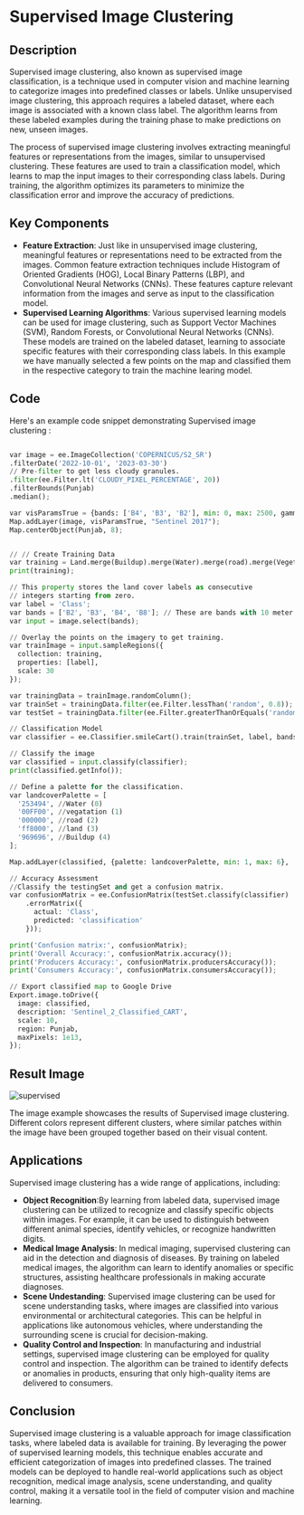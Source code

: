 

# Supervised Image Clustering

## Description
Supervised image clustering, also known as supervised image classification, is a technique used in computer vision and machine learning to categorize images into predefined classes or labels. Unlike unsupervised image clustering, this approach requires a labeled dataset, where each image is associated with a known class label. The algorithm learns from these labeled examples during the training phase to make predictions on new, unseen images.

The process of supervised image clustering involves extracting meaningful features or representations from the images, similar to unsupervised clustering. These features are used to train a classification model, which learns to map the input images to their corresponding class labels. During training, the algorithm optimizes its parameters to minimize the classification error and improve the accuracy of predictions.

## Key Components

- **Feature Extraction**: Just like in unsupervised image clustering, meaningful features or representations need to be extracted from the images. Common feature extraction techniques include Histogram of Oriented Gradients (HOG), Local Binary Patterns (LBP), and Convolutional Neural Networks (CNNs). These features capture relevant information from the images and serve as input to the classification model.
- **Supervised Learning Algorithms**: Various supervised learning models can be used for image clustering, such as Support Vector Machines (SVM), Random Forests, or Convolutional Neural Networks (CNNs). These models are trained on the labeled dataset, learning to associate specific features with their corresponding class labels. In this example we have manually selected  a few points on the map and classified them in the respective category to train the machine learing model.

## Code 

Here's an example code snippet demonstrating Supervised image clustering :

```python

var image = ee.ImageCollection('COPERNICUS/S2_SR')
.filterDate('2022-10-01', '2023-03-30')
// Pre-filter to get less cloudy granules.
.filter(ee.Filter.lt('CLOUDY_PIXEL_PERCENTAGE', 20))
.filterBounds(Punjab)
.median();

var visParamsTrue = {bands: ['B4', 'B3', 'B2'], min: 0, max: 2500, gamma: 1.1};
Map.addLayer(image, visParamsTrue, "Sentinel 2017");
Map.centerObject(Punjab, 8);


// // Create Training Data
var training = Land.merge(Buildup).merge(Water).merge(road).merge(Vegetation);   // water land vegatation buildup and road are Featurecollection objects selected manually on the map 
print(training);

// This property stores the land cover labels as consecutive
// integers starting from zero.
var label = 'Class';
var bands = ['B2', 'B3', 'B4', 'B8']; // These are bands with 10 meter spatial resolution. 
var input = image.select(bands);

// Overlay the points on the imagery to get training.
var trainImage = input.sampleRegions({
  collection: training,
  properties: [label],
  scale: 30
});

var trainingData = trainImage.randomColumn();
var trainSet = trainingData.filter(ee.Filter.lessThan('random', 0.8));
var testSet = trainingData.filter(ee.Filter.greaterThanOrEquals('random', 0.8));

// Classification Model
var classifier = ee.Classifier.smileCart().train(trainSet, label, bands);

// Classify the image
var classified = input.classify(classifier);
print(classified.getInfo());

// Define a palette for the classification.
var landcoverPalette = [
  '253494', //Water (0)
  '00FF00', //vegatation (1)
  '000000', //road (2)
  'ff8000', //land (3)
  '969696', //Buildup (4)
];

Map.addLayer(classified, {palette: landcoverPalette, min: 1, max: 6}, 'classification');

// Accuracy Assessment
//Classify the testingSet and get a confusion matrix.
var confusionMatrix = ee.ConfusionMatrix(testSet.classify(classifier)
    .errorMatrix({
      actual: 'Class', 
      predicted: 'classification'
    }));

print('Confusion matrix:', confusionMatrix);
print('Overall Accuracy:', confusionMatrix.accuracy());
print('Producers Accuracy:', confusionMatrix.producersAccuracy());
print('Consumers Accuracy:', confusionMatrix.consumersAccuracy());

// Export classified map to Google Drive
Export.image.toDrive({
  image: classified,
  description: 'Sentinel_2_Classified_CART',
  scale: 10,
  region: Punjab,
  maxPixels: 1e13,
});


```

## Result Image ##
![supervised](https://github.com/RahulKumar-007/Remote-Sensing-and-Satellite-imagery/assets/117337265/20f29cdc-d9ea-422c-baf5-24fae9297166)




The image example showcases the results of Supervised image clustering. Different colors represent different clusters, where similar patches within the image have been grouped together based on their visual content.

## Applications

Supervised image clustering has a wide range of applications, including:

- **Object Recognition**:By learning from labeled data, supervised image clustering can be utilized to recognize and classify specific objects within images. For example, it can be used to distinguish between different animal species, identify vehicles, or recognize handwritten digits.
- **Medical Image Analysis**: In medical imaging, supervised clustering can aid in the detection and diagnosis of diseases. By training on labeled medical images, the algorithm can learn to identify anomalies or specific structures, assisting healthcare professionals in making accurate diagnoses.
- **Scene Undestanding**: Supervised image clustering can be used for scene understanding tasks, where images are classified into various environmental or architectural categories. This can be helpful in applications like autonomous vehicles, where understanding the surrounding scene is crucial for decision-making.
- **Quality Control and Inspection**: In manufacturing and industrial settings, supervised image clustering can be employed for quality control and inspection. The algorithm can be trained to identify defects or anomalies in products, ensuring that only high-quality items are delivered to consumers.
## Conclusion

Supervised image clustering is a valuable approach for image classification tasks, where labeled data is available for training. By leveraging the power of supervised learning models, this technique enables accurate and efficient categorization of images into predefined classes. The trained models can be deployed to handle real-world applications such as object recognition, medical image analysis, scene understanding, and quality control, making it a versatile tool in the field of computer vision and machine learning.

